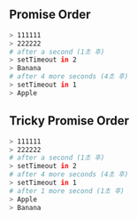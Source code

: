## Promise Order

```sh
> 111111
> 222222
# after a second (1초 후)
> setTimeout in 2
> Banana
# after 4 more seconds (4초 후)
> setTimeout in 1
> Apple
```

## Tricky Promise Order

```sh
> 111111
> 222222
# after a second (1초 후)
> setTimeout in 2
# after 4 more seconds (4초 후)
> setTimeout in 1
# after 1 more second (1초 후)
> Apple
> Banana
```
